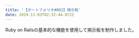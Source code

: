 ```yaml
---
title: '【ポートフォリオ#001】掲示板'
date: 2019-11-03T02:32:44.072Z
---
```

Ruby on Railsの基本的な機能を使用して掲示板を制作しました。
